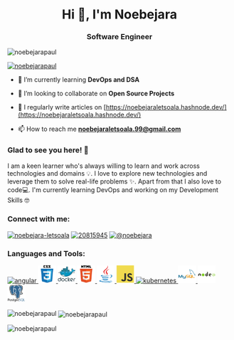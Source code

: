 <!--### Hi there, Um Noebejara

<img align="left" width="47%" src="https://github-readme-stats.vercel.app/api?username=NoebejaraPaul&show_icons=true&theme=radical"/>

<img  width="47%" src="https://github-readme-stats.vercel.app/api/top-langs/?username=NoebejaraPaul&layout=compact"/>


![HTML5](https://img.shields.io/badge/html5-%23E34F26.svg?style=for-the-badge&logo=html5&logoColor=white)
![CSS3](https://img.shields.io/badge/css3-%231572B6.svg?style=for-the-badge&logo=css3&logoColor=white)


**NoebejaraPaul/NoebejaraPaul** is a ✨ _special_ ✨ repository because its `README.md` (this file) appears on your GitHub profile.

Here are some ideas to get you started:

- 🔭 I’m currently working on ...
- 🌱 I’m currently learning ...
- 👯 I’m looking to collaborate on ...
- 🤔 I’m looking for help with ...
- 💬 Ask me about ...
- 📫 How to reach me: ...
- 😄 Pronouns: ...
- ⚡ Fun fact: ...
-->

<h1 align="center">Hi 👋, I'm Noebejara</h1>
<h3 align="center">Software Engineer</h3>

<p align="left"> <img src="https://komarev.com/ghpvc/?username=noebejarapaul&label=Profile%20views&color=0e75b6&style=flat" alt="noebejarapaul" /> </p>

<p align="left"> <a href="https://github.com/ryo-ma/github-profile-trophy"><img src="https://github-profile-trophy.vercel.app/?username=noebejarapaul" alt="noebejarapaul" /></a> </p>

- 🌱 I’m currently learning **DevOps and DSA**

- 👯 I’m looking to collaborate on **Open Source Projects**

- 📝 I regularly write articles on [https://noebejaraletsoala.hashnode.dev/](https://noebejaraletsoala.hashnode.dev/)

- 📫 How to reach me **noebejaraletsoala.99@gmail.com**


<h3 align="left">Glad to see you here! 🤩 </h3>

<p>I am a keen learner who's always willing to learn and work across technologies and domains 💡. I love to explore new technologies and leverage them to solve real-life problems ✨. Apart from that I also love to code💻. I'm currently learning DevOps and working on my Development Skills 🤓</p>

<h3 align="left">Connect with me:</h3>
<p align="left">
<a href="https://linkedin.com/in/noebejara-letsoala" target="blank"><img align="center" src="https://raw.githubusercontent.com/rahuldkjain/github-profile-readme-generator/master/src/images/icons/Social/linked-in-alt.svg" alt="noebejara-letsoala" height="30" width="40" /></a>
<a href="https://stackoverflow.com/users/20815945" target="blank"><img align="center" src="https://raw.githubusercontent.com/rahuldkjain/github-profile-readme-generator/master/src/images/icons/Social/stack-overflow.svg" alt="20815945" height="30" width="40" /></a>
<a href="https://hashnode.com/@noebejara" target="blank"><img align="center" src="https://raw.githubusercontent.com/rahuldkjain/github-profile-readme-generator/master/src/images/icons/Social/hashnode.svg" alt="@noebejara" height="30" width="40" /></a>
</p>

<h3 align="left">Languages and Tools:</h3>
<p align="left"> <a href="https://angular.io" target="_blank" rel="noreferrer"> <img src="https://angular.io/assets/images/logos/angular/angular.svg" alt="angular" width="40" height="40"/> </a> <a href="https://www.w3schools.com/css/" target="_blank" rel="noreferrer"> <img src="https://raw.githubusercontent.com/devicons/devicon/master/icons/css3/css3-original-wordmark.svg" alt="css3" width="40" height="40"/> </a> <a href="https://www.docker.com/" target="_blank" rel="noreferrer"> <img src="https://raw.githubusercontent.com/devicons/devicon/master/icons/docker/docker-original-wordmark.svg" alt="docker" width="40" height="40"/> </a> <a href="https://www.w3.org/html/" target="_blank" rel="noreferrer"> <img src="https://raw.githubusercontent.com/devicons/devicon/master/icons/html5/html5-original-wordmark.svg" alt="html5" width="40" height="40"/> </a> <a href="https://www.java.com" target="_blank" rel="noreferrer"> <img src="https://raw.githubusercontent.com/devicons/devicon/master/icons/java/java-original.svg" alt="java" width="40" height="40"/> </a> <a href="https://developer.mozilla.org/en-US/docs/Web/JavaScript" target="_blank" rel="noreferrer"> <img src="https://raw.githubusercontent.com/devicons/devicon/master/icons/javascript/javascript-original.svg" alt="javascript" width="40" height="40"/> </a> <a href="https://kubernetes.io" target="_blank" rel="noreferrer"> <img src="https://www.vectorlogo.zone/logos/kubernetes/kubernetes-icon.svg" alt="kubernetes" width="40" height="40"/> </a> <a href="https://www.mysql.com/" target="_blank" rel="noreferrer"> <img src="https://raw.githubusercontent.com/devicons/devicon/master/icons/mysql/mysql-original-wordmark.svg" alt="mysql" width="40" height="40"/> </a> <a href="https://nodejs.org" target="_blank" rel="noreferrer"> <img src="https://raw.githubusercontent.com/devicons/devicon/master/icons/nodejs/nodejs-original-wordmark.svg" alt="nodejs" width="40" height="40"/> </a> <a href="https://www.postgresql.org" target="_blank" rel="noreferrer"> <img src="https://raw.githubusercontent.com/devicons/devicon/master/icons/postgresql/postgresql-original-wordmark.svg" alt="postgresql" width="40" height="40"/> </a> </p>

<p><img align="left" src="https://github-readme-stats.vercel.app/api/top-langs?username=noebejarapaul&show_icons=true&locale=en&layout=compact" alt="noebejarapaul" /></p>

<p>&nbsp;<img align="center" src="https://github-readme-stats.vercel.app/api?username=NoebejaraPaul&show_icons=true&theme=radical" alt="noebejarapaul" /></p>

<!--<p>&nbsp;<img align="center" src="https://github-readme-stats.vercel.app/api?username=noebejarapaul&show_icons=true&locale=en" alt="noebejarapaul" /></p>-->

<p><img align="center" src="https://github-readme-streak-stats.herokuapp.com/?user=noebejarapaul&" alt="noebejarapaul" /></p>


